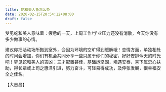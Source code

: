 ```yaml
---
title: 蛇和美人鱼怎么办
date: 2020-02-15T20:54:12+08:00
draft: false
---
```


梦见蛇和美人意味着：疲惫的一天，上周工作/学业压力还没有消散，今天你没有多少做事的心情。

建议你把活动场所搬到室外，会因为环境的空旷得到缓解哦！恋情方面，单独相处的时间会增加，你们有机会共同分享一些只属于你们的秘密，好好安排今天的时光吧！梦见蛇和美人的吉凶：三才配置甚佳，基础运坚固，境遇安泰，喜下属忠心扶助，得长辈或上司之惠泽引进，努力奋斗，可轻易得成功，及伸张发展，很幸福安全之佳名。

【大吉昌】